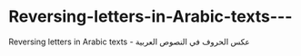 # Reversing-letters-in-Arabic-texts---
Reversing letters in Arabic texts - عكس الحروف في النصوص العربية
